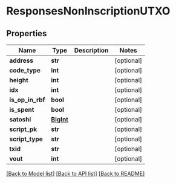 # ResponsesNonInscriptionUTXO

## Properties
Name | Type | Description | Notes
------------ | ------------- | ------------- | -------------
**address** | **str** |  | [optional] 
**code_type** | **int** |  | [optional] 
**height** | **int** |  | [optional] 
**idx** | **int** |  | [optional] 
**is_op_in_rbf** | **bool** |  | [optional] 
**is_spent** | **bool** |  | [optional] 
**satoshi** | [**BigInt**](BigInt.md) |  | [optional] 
**script_pk** | **str** |  | [optional] 
**script_type** | **str** |  | [optional] 
**txid** | **str** |  | [optional] 
**vout** | **int** |  | [optional] 

[[Back to Model list]](../README.md#documentation-for-models) [[Back to API list]](../README.md#documentation-for-api-endpoints) [[Back to README]](../README.md)

